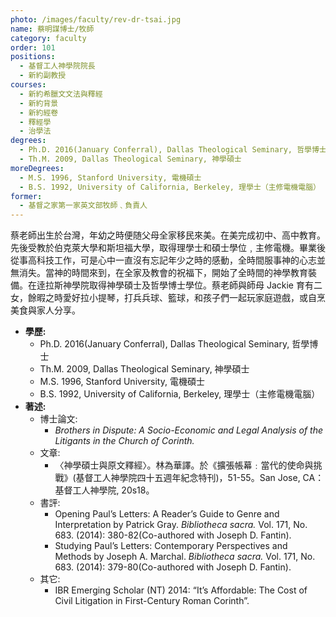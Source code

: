 ```yaml
---
photo: /images/faculty/rev-dr-tsai.jpg
name: 蔡明謀博士/牧師
category: faculty
order: 101
positions:
  - 基督工人神學院院長
  - 新約副教授
courses:
  - 新約希臘文文法與釋經
  - 新約背景
  - 新約經卷
  - 釋經學
  - 治學法
degrees:
  - Ph.D. 2016(January Conferral), Dallas Theological Seminary, 哲學博士
  - Th.M. 2009, Dallas Theological Seminary, 神學碩士
moreDegrees:
  - M.S. 1996, Stanford University, 電機碩士
  - B.S. 1992, University of California, Berkeley, 理學士（主修電機電腦）
former:
  - 基督之家第一家英文部牧師﹑負責人
---
```


蔡老師出生於台灣，年幼之時便随父母全家移民來美。在美完成初中、高中教育。先後受教於伯克萊大學和斯坦福大學，取得理學士和碩士學位﹐主修電機。畢業後從事高科技工作，可是心中一直沒有忘記年少之時的感動，全時間服事神的心志並無消失。當神的時間來到，在全家及教會的祝福下，開始了全時間的神學教育裝備。在逹拉斯神學院取得神學碩士及哲學博士學位。蔡老師與師母 Jackie 育有二女，餘暇之時愛好拉小提琴，打兵兵球、籃球，和孩子們一起玩家庭遊戲，或自烹美食與家人分享。

- **學歷:**
  - Ph.D. 2016(January Conferral), Dallas Theological Seminary, 哲學博士
  - Th.M. 2009, Dallas Theological Seminary, 神學碩士
  - M.S. 1996, Stanford University, 電機碩士
  - B.S. 1992, University of California, Berkeley, 理學士（主修電機電腦）
- **著述:**
  - 博士論文:
    - _Brothers in Dispute: A Socio-Economic and Legal Analysis of the Litigants in the Church of Corinth._
  - 文章:
    - 〈神學碩士與原文釋經〉。林為華譯。於《擴張帳幕﹕當代的使命與挑戰》(基督工人神學院四十五週年紀念特刊)，51-55。San Jose, CA：基督工人神學院, 20s18。
  - 書評:
    - Opening Paul’s Letters: A Reader’s Guide to Genre and Interpretation by Patrick Gray. _Bibliotheca sacra._ Vol. 171, No. 683. (2014): 380-82(Co-authored with Joseph D. Fantin).
    - Studying Paul’s Letters: Contemporary Perspectives and Methods by Joseph A. Marchal. _Bibliotheca sacra._ Vol. 171, No. 683. (2014): 379-80(Co-authored with Joseph D. Fantin).
  - 其它:
    - IBR Emerging Scholar (NT) 2014: “It’s Affordable: The Cost of Civil Litigation in First-Century Roman Corinth”.

